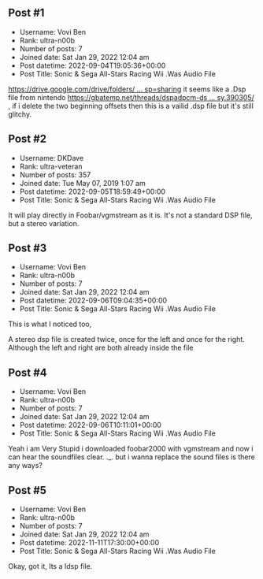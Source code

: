 ## Post #1
- Username: Vovi Ben
- Rank: ultra-n00b
- Number of posts: 7
- Joined date: Sat Jan 29, 2022 12:04 am
- Post datetime: 2022-09-04T19:05:36+00:00
- Post Title: Sonic & Sega All-Stars Racing Wii .Was Audio File

[https://drive.google.com/drive/folders/ ... sp=sharing](https://drive.google.com/drive/folders/1AvNj72HA0RvsSyrqL2E0mqeTRSk_FMVF?usp=sharing) it seems like a .Dsp file from nintendo [https://gbatemp.net/threads/dspadpcm-ds ... sy.390305/](https://gbatemp.net/threads/dspadpcm-dsp-audio-encoding-made-easy.390305/) , if i delete the two beginning offsets then this is a vailid .dsp file but it's still glitchy.
## Post #2
- Username: DKDave
- Rank: ultra-veteran
- Number of posts: 357
- Joined date: Tue May 07, 2019 1:07 am
- Post datetime: 2022-09-05T18:59:49+00:00
- Post Title: Sonic & Sega All-Stars Racing Wii .Was Audio File

It will play directly in Foobar/vgmstream as it is.  It's not a standard DSP file, but a stereo variation.
## Post #3
- Username: Vovi Ben
- Rank: ultra-n00b
- Number of posts: 7
- Joined date: Sat Jan 29, 2022 12:04 am
- Post datetime: 2022-09-06T09:04:35+00:00
- Post Title: Sonic & Sega All-Stars Racing Wii .Was Audio File

This is what I noticed too, 

 A stereo dsp file is created twice, once for the left and once for the right. Although the left and right are both already inside the file
## Post #4
- Username: Vovi Ben
- Rank: ultra-n00b
- Number of posts: 7
- Joined date: Sat Jan 29, 2022 12:04 am
- Post datetime: 2022-09-06T10:11:01+00:00
- Post Title: Sonic & Sega All-Stars Racing Wii .Was Audio File

Yeah i am Very Stupid i downloaded foobar2000 with vgmstream and now i can hear the soundfiles clear. ._.
but i wanna replace the sound files is there any ways?
## Post #5
- Username: Vovi Ben
- Rank: ultra-n00b
- Number of posts: 7
- Joined date: Sat Jan 29, 2022 12:04 am
- Post datetime: 2022-11-11T17:30:00+00:00
- Post Title: Sonic & Sega All-Stars Racing Wii .Was Audio File

Okay, got it, Its a Idsp file.

